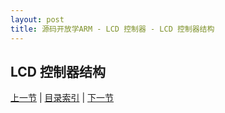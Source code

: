 ```yaml
---
layout: post
title: 源码开放学ARM - LCD 控制器 - LCD 控制器结构
---
```


## LCD 控制器结构

	


[上一节](chp7-3.html)  |  [目录索引](../index.html)  |  [下一节](chp7-5.html)
